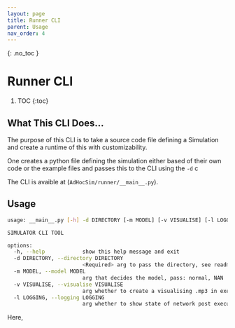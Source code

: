```yaml
---
layout: page
title: Runner CLI
parent: Usage
nav_order: 4
---
```

{: .no_toc }
# Runner CLI
1. TOC
{:toc}
## What This CLI Does...
The purpose of this CLI is to take a source code file defining a Simulation and create a runtime of this with customizability. 

One creates a python file defining the simulation either based of their own code or the example files and passes this to the CLI using the `-d` c

The CLI is avaible at (`AdHocSim/runner/__main__.py`).
## Usage
```bash
usage: __main__.py [-h] -d DIRECTORY [-m MODEL] [-v VISUALISE] [-l LOGGING]

SIMULATOR CLI TOOL

options:
  -h, --help            show this help message and exit
  -d DIRECTORY, --directory DIRECTORY
                        <Required> arg to pass the directory, see readme
  -m MODEL, --model MODEL
                        arg that decides the model, pass: normal, NAN
  -v VISUALISE, --visualise VISUALISE
                        arg whether to create a visualising .mp3 in exec path
  -l LOGGING, --logging LOGGING
                        arg whether to show state of network post execution in stdout
```
Here, 
